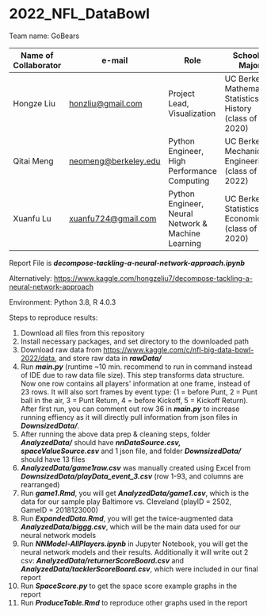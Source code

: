# 2022_NFL_DataBowl
Team name: GoBears

| Name of Collaborator | e-mail | Role | School & Major |
| ------------- | ------------- | ------------- | ------------- |
| Hongze Liu    | honzliu@gmail.com  | Project Lead, Visualization | UC Berkeley: Mathematics, Statistics, History (class of 2020)  |
| Qitai Meng    | neomeng@berkeley.edu   | Python Engineer, High Performance Computing  | UC Berkeley: Mechanical Engineering (class of 2022)  |
| Xuanfu Lu     | xuanfu724@gmail.com  | Python Engineer, Neural Network & Machine Learning | UC Berkeley: Statistics, Economics (class of 2020) |

Report File is **_decompose-tackling-a-neural-network-approach.ipynb_**

Alternatively: https://www.kaggle.com/hongzeliu7/decompose-tackling-a-neural-network-approach

Environment: Python 3.8, R 4.0.3

Steps to reproduce results:

1. Download all files from this repository 
2. Install necessary packages, and set directory to the downloaded path
3. Download raw data from https://www.kaggle.com/c/nfl-big-data-bowl-2022/data, and store raw data in **_rawData/_**
4. Run **_main.py_** (runtime ~10 min. recommend to run in command instead of IDE due to raw data file size). This step transforms data structure. Now one row contains all players' information at one frame, instead of 23 rows. It will also sort frames by event type: {1 = before Punt, 2 = Punt ball in the air, 3 = Punt Return, 4 = before Kickoff, 5 = Kickoff Return). After first run, you can comment out row 36 in **_main.py_** to increase running effiency as it will directly pull information from json files in **_DownsizedData/_**.
5. After running the above data prep & cleaning steps, folder **_AnalyzedData/_** should have **_nnDataSource.csv, spaceValueSource.csv_** and 1 json file, and folder **_DownsizedData/_** should have 13 files
6. **_AnalyzedData/game1raw.csv_** was manually created using Excel from **_DownsizedData/playData_event_3.csv_** (row 1-93, and columns are rearranged)
7. Run **_game1.Rmd_**, you will get **_AnalyzedData/game1.csv_**, which is the data for our sample play Baltimore vs. Cleveland (playID = 2502, GameID = 2018123000)
8. Run **_ExpandedData.Rmd_**, you will get the twice-augmented data **_AnalyzedData/biggg.csv_**, which will be the main data used for our neural network models
9. Run **_NNModel-AllPlayers.ipynb_** in Jupyter Notebook, you will get the neural network models and their results. Additionally it will write out 2 csv: **_AnalyzedData/returnerScoreBoard.csv_** and **_AnalyzedData/tacklerScoreBoard.csv_**, which were included in our final report
10. Run **_SpaceScore.py_** to get the space score example graphs in the report
11. Run **_ProduceTable.Rmd_** to reproduce other graphs used in the report


